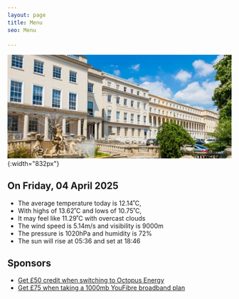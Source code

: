 ```yaml
---
layout: page
title: Menu
seo: Menu

---
```


![Logo](/images/logo.jpg){:width="832px"}

<!-- weather_marker starts -->
## On Friday, 04 April 2025

- The average temperature today is 12.14˚C,
- With highs of 13.62˚C and lows of 10.75˚C,
- It may feel like 11.29˚C with overcast clouds
- The wind speed is 5.14m/s and visibility is 9000m
- The pressure is 1020hPa and humidity is 72%
- The sun will rise at 05:36 and set at 18:46

<!-- weather_marker ends -->

## Sponsors

- [Get £50 credit when switching to Octopus Energy](https://bit.ly/3oD1nnS)
- [Get £75 when taking a 1000mb YouFibre broadband plan](https://aklam.io/91zWhU?)



